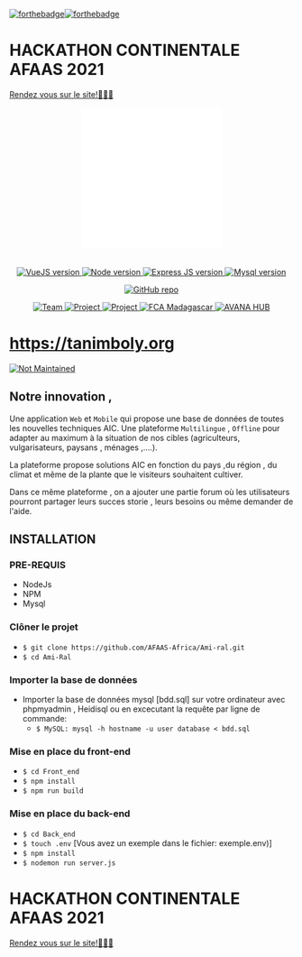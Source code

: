 [![forthebadge](https://forthebadge.com/images/badges/open-source.svg)](https://forthebadge.com)[![forthebadge](https://forthebadge.com/images/badges/built-with-love.svg)](https://forthebadge.com)

# HACKATHON CONTINENTALE AFAAS 2021
<a href="https://tanimboly.org/">Rendez vous sur le site!🤖🤖🤖</a>


<p align="center">
    <img src="ogo.png" alt="Logo Tanimboly" width="250">
</p>
<br/>
<div align="center">
  <!-- VueJS version -->
  <a href="https://expressjs.com/fr/">
    <img src="https://img.shields.io/static/v1?logo=vuejs&message=1.22.11&color=teal&label=VueJs"
      alt="VueJS version" />
  </a>
    
  <!-- Node version -->
  <a href="https://nodejs.org/en/">
    <img src="https://img.shields.io/static/v1?logo=Node.js&message=16.9.1&color=9cf&label=Node"
      alt="Node version" />
  </a>
    
  <!-- ExpressJS version -->
  <a href="https://reactjs.org">
    <img src="https://img.shields.io/static/v1?logo=Express.js&message=16.13.1&color=blue&label=ExpressJs"
      alt="Express JS version" />
  </a>    
    
  <!-- Mysql version -->
  <a href="https://firebase.google.com">
    <img src="https://img.shields.io/static/v1?logo=mysql&message=8.0.0&color=orange&label=Mysql"
      alt="Mysql version" />
  </a>
    
  <!-- GitHub repo -->
  <a href="https://gith
https://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@github.com/rivo2302/Ami-Ralub.com/AFAAS-Africa/Ami-Ral">
    <img src="https://img.shields.io/static/v1?logo=github&message=star&color=green&label=Github"
      alt="GitHub repo" />
  </a>     
    
  <!-- Team -->
  <a href="https://github.com/ToNyRANDRIAMANANTSOA/TNRUnlimited">
    <img src="https://img.shields.io/static/v1?message=Ami'Ral&color=teal&label=Team"
      alt="Team" />
  </a>  

  <!-- Project -->
  <a href="https://www.afaas-africa.org/d4aeas/">
    <img src="https://img.shields.io/static/v1?message=Tanimboly&color=blueviolet&label=Project"
      alt="Project" />
  </a>   
  <!-- PROJECT -->
  <a href="https://tanimboly.com">
    <img src="https://img.shields.io/static/v1?message=AFAAS&color=success&label=Organizer"
      alt="Project" />
  </a>  
  <!-- FCA Madagascar -->
  <a href="https://www.facebook.com/fcamadagascar/">
    <img src="https://img.shields.io/static/v1?message=FCA%20Madagascar&color=yellowgreen&label=Organizer"
      alt="FCA Madagascar" />
  </a>     
  <!-- AVANA HUB -->
  <a href="https://www.facebook.com/AVANA-HUB-222214588337602">
    <img src="https://img.shields.io/static/v1?message=AVANA%20HUB&color=critical&label=Organizer"
      alt="AVANA HUB" />
  </a> 
</div>

# https://tanimboly.org
[![Not Maintained](https://img.shields.io/badge/Maintenance%20Level-Not%20Maintained-yellow.svg)](https://gist.github.com/cheerfulstoic/d107229326a01ff0f333a1d3476e068d)

## Notre innovation , 
Une application `Web` et `Mobile`  qui propose une base de données de toutes les nouvelles techniques AIC. Une plateforme `Multilingue` , `Offline` pour adapter au maximum à la situation de nos cibles (agriculteurs, vulgarisateurs, paysans , ménages ,....).

La plateforme propose solutions AIC  en fonction du pays ,du région , du climat et même de la plante que le visiteurs souhaitent cultiver.

Dans ce même plateforme , on a ajouter une partie forum où les utilisateurs pourront partager leurs succes storie , leurs besoins ou même demander de l'aide. 

## INSTALLATION
### PRE-REQUIS 
  - NodeJs
  - NPM
  - Mysql

### Clôner le projet  
- `$ git clone https://github.com/AFAAS-Africa/Ami-ral.git`
- `$ cd Ami-Ral`

### Importer la base de données 
- Importer la base de données  mysql [bdd.sql] sur votre ordinateur avec 
phpmyadmin , Heidisql  ou en excecutant la requête par ligne de commande:
    - `$ MySQL: mysql -h hostname -u user database < bdd.sql`

### Mise en place du front-end
- `$ cd Front_end`
- `$ npm install`
- `$ npm run build`

### Mise en place du  back-end
- `$ cd Back_end`
- `$ touch .env`  [Vous avez un exemple dans le fichier: exemple.env)]
- `$ npm install `
- `$ nodemon run server.js`

# HACKATHON CONTINENTALE AFAAS 2021
<a href="https://tanimboly.org/">Rendez vous sur le site!🤖🤖🤖</a>




